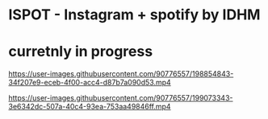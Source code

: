 # ISPOT - Instagram + spotify by IDHM 
# curretnly in progress 



https://user-images.githubusercontent.com/90776557/198854843-34f207e9-eceb-4f00-acc4-d87b7a090d53.mp4


https://user-images.githubusercontent.com/90776557/199073343-3e6342dc-507a-40c4-93ea-753aa49846ff.mp4



